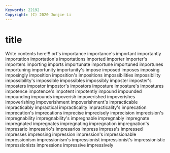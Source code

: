 ```yaml
---
Keywords: 22192
Copyright: (C) 2020 Junjie Li
---
```


# title

Write contents here!!!
ort's 
importance 
importance's 
important 
importantly 
importation 
importation's
importations 
imported 
importer 
importer's 
importers 
importing 
imports 
importunate 
importune 
importuned
importunes 
importuning 
importunity 
importunity's 
impose 
imposed 
imposes 
imposing 
imposingly 
imposition
imposition's 
impositions 
impossibilities 
impossibility 
impossibility's 
impossible 
impossibles 
impossibly 
imposter 
imposter's
imposters 
impostor 
impostor's 
impostors 
imposture 
imposture's 
impostures 
impotence 
impotence's 
impotent
impotently 
impound 
impounded 
impounding 
impounds 
impoverish 
impoverished 
impoverishes 
impoverishing 
impoverishment
impoverishment's 
impracticable 
impracticably 
impractical 
impracticality 
impracticality's 
imprecation 
imprecation's 
imprecations 
imprecise
imprecisely 
imprecision 
imprecision's 
impregnability 
impregnability's 
impregnable 
impregnably 
impregnate 
impregnated 
impregnates
impregnating 
impregnation 
impregnation's 
impresario 
impresario's 
impresarios 
impress 
impress's 
impressed 
impresses
impressing 
impression 
impression's 
impressionable 
impressionism 
impressionism's 
impressionist 
impressionist's 
impressionistic 
impressionists
impressions 
impressive 
impressively 
